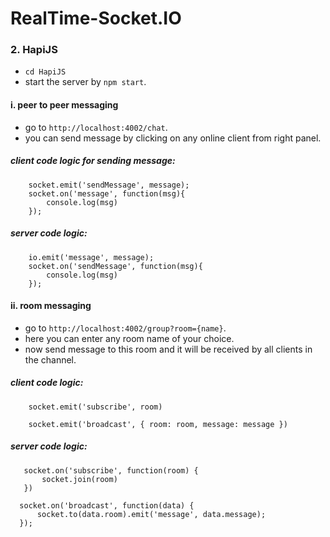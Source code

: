 # RealTime-Socket.IO

### 2. HapiJS

  - `cd HapiJS`
  - start the server by `npm start`.

  #### i. peer to peer messaging
   - go to `http://localhost:4002/chat`.
   - you can send message by clicking on any online client from right panel.

  ##### client code logic for sending message:

        socket.emit('sendMessage', message);
        socket.on('message', function(msg){
            console.log(msg)
        });

  ##### server code logic:

        io.emit('message', message);
        socket.on('sendMessage', function(msg){
            console.log(msg)
        });

  #### ii. room messaging
   - go to `http://localhost:4002/group?room={name}`.
   - here you can enter any room name of your choice.
   - now send message to this room and it will be received by all clients in the channel.

   ##### client code logic:

        socket.emit('subscribe', room)

        socket.emit('broadcast', { room: room, message: message })

   ##### server code logic:

       socket.on('subscribe', function(room) {
           socket.join(room)
       })

      socket.on('broadcast', function(data) {
          socket.to(data.room).emit('message', data.message);
      });
